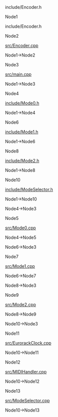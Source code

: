 include/Encoder.h

Node1

include/Encoder.h

Node2

[src/Encoder.cpp](Encoder_8cpp.html " ")

Node1-\>Node2

Node3

[src/main.cpp](main_8cpp.html " ")

Node1-\>Node3

Node4

[include/Mode0.h](Mode0_8h.html " ")

Node1-\>Node4

Node6

[include/Mode1.h](Mode1_8h.html " ")

Node1-\>Node6

Node8

[include/Mode2.h](Mode2_8h.html " ")

Node1-\>Node8

Node10

[include/ModeSelector.h](ModeSelector_8h.html " ")

Node1-\>Node10

Node4-\>Node3

Node5

[src/Mode0.cpp](Mode0_8cpp.html " ")

Node4-\>Node5

Node6-\>Node3

Node7

[src/Mode1.cpp](Mode1_8cpp.html " ")

Node6-\>Node7

Node8-\>Node3

Node9

[src/Mode2.cpp](Mode2_8cpp.html " ")

Node8-\>Node9

Node10-\>Node3

Node11

[src/EurorackClock.cpp](EurorackClock_8cpp.html " ")

Node10-\>Node11

Node12

[src/MIDIHandler.cpp](MIDIHandler_8cpp.html " ")

Node10-\>Node12

Node13

[src/ModeSelector.cpp](ModeSelector_8cpp.html " ")

Node10-\>Node13
